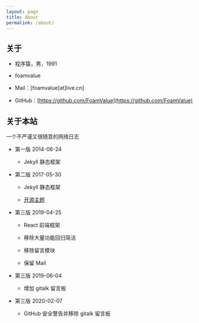 ```yaml
---
layout: page
title: About
permalink: /about/
---
```


## 关于

- 程序猿，男，1991

- foamvalue

- Mail：[foamvalue[at]live.cn]

- GitHub：[https://github.com/FoamValue](https://github.com/FoamValue)

## 关于本站

一个不严谨又很随意的网络日志

- 第一版 2014-06-24

  - Jekyll 静态框架

- 第二版 2017-05-30

  - Jekyll 静态框架

  - [开源主题](https://github.com/OnePieceOrg/Full-Frame-Theme)

- 第三版 2019-04-25

  - React 前端框架

  - 移除大量功能回归简洁

  - 移除留言模块

  - 保留 Mail

- 第三版 2019-06-04

  - 增加 gitalk 留言板

- 第三版 2020-02-07

  - GitHub 安全警告并移除 gitalk 留言板
